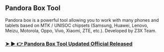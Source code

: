 ## Pandora Box Tool

Pandora box is a powerful tool allowing you to work with many phones and tablets based on MTK / UNISOC chipsets (Samsung, Huawei, Lenovo, Meizu, Motorola, Oppo, Vivo, Xiaomi, ZTE, etc.). Developed by Z3X Team.

### [➤ ► 👉 Pandora Box Tool Updated Official Released](https://tinyurl.com/9rdtyvz2)

